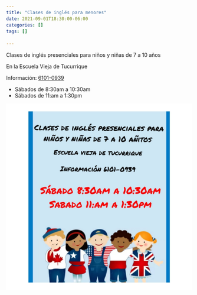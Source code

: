 ```yaml
---
title: "Clases de inglés para menores"
date: 2021-09-01T18:30:00-06:00
categories: []
tags: []

---
```


Clases de inglés presenciales para niños y niñas de 7 a 10 años

<!--more-->

En la Escuela Vieja de Tucurrique

Información: [6101-0939](https://wa.me/50661010939)

* Sábados de 8:30am a 10:30am
* Sábados de 11:am a 1:30pm

![Image](image.jpg)

